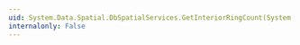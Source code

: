 ```yaml
---
uid: System.Data.Spatial.DbSpatialServices.GetInteriorRingCount(System.Data.Spatial.DbGeometry)
internalonly: False
---
```

